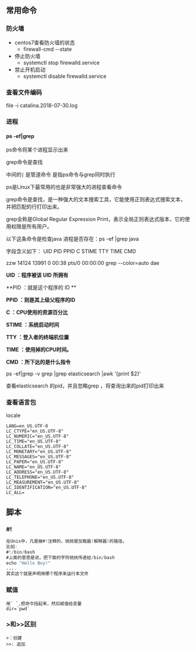 ## 常用命令

### 防火墙

* centos7查看防火墙的状态
  * firewall-cmd --state
* 停止防火墙
  * systemctl stop firewalld.service
* 禁止开机启动
  * systemctl disable firewalld.service

### 查看文件编码

file -i catalina.2018-07-30.log

### 进程

#### ps -ef|grep

ps命令将某个进程显示出来

grep命令是查找

中间的`|` 是管道命令 是指ps命令与grep同时执行

ps是Linux下最常用的也是非常强大的进程查看命令

grep命令是查找，是一种强大的文本搜索工具，它能使用正则表达式搜索文本，并把匹配的行打印出来。

grep全称是Global Regular Expression Print，表示全局正则表达式版本，它的使用权限是所有用户。

以下这条命令是检查java 进程是否存在：ps -ef |grep java

字段含义如下：
UID       PID       PPID        C     STIME       TTY     TIME         CMD

zzw      14124   13991      0     00:38      pts/0    00:00:00    grep --color=auto dae

**UID      ：程序被该 UID 所拥有**

**PID      ：就是这个程序的 ID **

**PPID    ：则是其上级父程序的ID**

**C          ：CPU使用的资源百分比**

**STIME ：系统启动时间**

**TTY     ：登入者的终端机位置**

**TIME   ：使用掉的CPU时间。**

**CMD   ：所下达的是什么指令**



ps -ef|grep -v grep |grep elasticsearch |awk '{print $2}'

查看elasticsearch 的pid，并且忽略grep ，将查询出来的pid打印出来



### 查看语言包

locale

```shel
LANG=en_US.UTF-8
LC_CTYPE="en_US.UTF-8"
LC_NUMERIC="en_US.UTF-8"
LC_TIME="en_US.UTF-8"
LC_COLLATE="en_US.UTF-8"
LC_MONETARY="en_US.UTF-8"
LC_MESSAGES="en_US.UTF-8"
LC_PAPER="en_US.UTF-8"
LC_NAME="en_US.UTF-8"
LC_ADDRESS="en_US.UTF-8"
LC_TELEPHONE="en_US.UTF-8"
LC_MEASUREMENT="en_US.UTF-8"
LC_IDENTIFICATION="en_US.UTF-8"
LC_ALL=
```



## 脚本

### #!

```java
在Unix中，凡是被#!注释的，统统是加载器(解释器)的路径。
比如:
#!/bin/bash
#上面的意思是说，把下面的字符统统传递给/bin/bash
echo "Hello Boy!"
....
其实这个就是声明用哪个程序来运行本文件
```

### 赋值

```shell
用` `,把命令括起来，然后赋值给变量
dir=`pwd`
```

### >和>>区别

```shell
>：创建
>>: 追加
```
